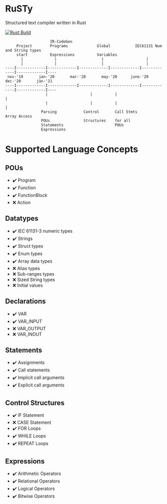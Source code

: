 # RuSTy

Structured text compiler written in Rust

[![Rust Build](https://github.com/ghaith/ruSTy/workflows/Rust%20on%20Docker/badge.svg)](https://github.com/ghaith/ruSTy/actions)


```
                    IR-CodeGen
     Project        Programs             Global           IEC61131 Num and String types
     start          Expressions          Variables 
       |              |                    |                   |
       |              |                    |                   |
----I-------------I-------------I-------------I-------------I-------------I-------------I----
 nov-'19       jan-'20       mar-'20       may-'20      june-'20       dec-'20       jan-'21  
----I-------------I-------------I-------------I-------------I-------------I-------------I----
                  |                   |          |                        |
                  |                   |          |                        |
                Parsing            Control       Call Stmts           Array Access
                POUs               Structures    for all
                Statements                       POUs
                Expressions
```




# Supported Language Concepts
## POUs
- :heavy_check_mark: Program
- :heavy_check_mark: Function
- :heavy_check_mark: FunctionBlock
- :x: Action

## Datatypes
- :heavy_check_mark: IEC 61131-3 numeric types
- :heavy_check_mark: Strings
- :heavy_check_mark: Struct types
- :heavy_check_mark: Enum types
- :heavy_check_mark: Array data types
- :x: Alias types
- :x: Sub-ranges types
- :x: Sized String types
- :x: Initial values

## Declarations
- :heavy_check_mark: VAR
- :heavy_check_mark: VAR_INPUT
- :x: VAR_OUTPUT
- :x: VAR_INOUT

## Statements
- :heavy_check_mark: Assignments
- :heavy_check_mark: Call statements
- :heavy_check_mark: Implicit call arguments
- :heavy_check_mark: Explicit call arguments

## Control Structures
- :heavy_check_mark: IF Statement
- :x: CASE Statement
- :heavy_check_mark: FOR Loops
- :heavy_check_mark: WHILE Loops
- :heavy_check_mark: REPEAT Loops

## Expressions
- :heavy_check_mark: Arithmetic Operators
- :heavy_check_mark: Relational Operators
- :heavy_check_mark: Logical Operators
- :heavy_check_mark: Bitwise Operators
